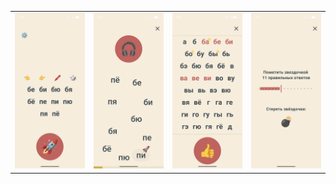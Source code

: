<table>
  <tr>
    <td><img src="screenshots/Screenshot_20251011-113205.png" alt="Main Screen" width="400"/></td>
    <td><img src="screenshots/Screenshot_20251011-113215.png" alt="Reader View" width="400"/></td>
    <td><img src="screenshots/Screenshot_20251011-113419.png" alt="Library" width="400"/></td>
    <td><img src="screenshots/Screenshot_20251011-113427.png" alt="Settings Page" width="400"/></td>
  </tr>
</table>
